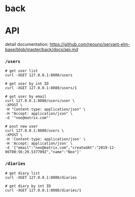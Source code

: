 # back

# API

detail documentation: https://github.com/reouno/servant-elm-base/blob/master/back/docs/api.md

### `/users`

```
# get user list
curl -XGET 127.0.0.1:8080/users

# get user by int ID
curl -XGET 127.0.0.1:8080/users/1

# get user by email
curl 127.0.0.1:8080/users/user \
-XPOST \
-H "Content-type: application/json" \
-H "Accept: application/json" \
-d '"neo@matrix.com"'

# post new user
curl 127.0.0.1:8080/users \
-XPOST \
-H 'Content-type: application/json' \
-H 'Accept: application/json' \
-d '{"email":"neo@matrix.com","createdAt":"2019-12-06T00:56:29.537709Z","name":"Neo"}'

```

### `/diaries`

```
# get diary list
curl -XGET 127.0.0.1:8080/diaries

# get diary by int ID
curl -XGET 127.0.0.1:8080/diaries/1
```

